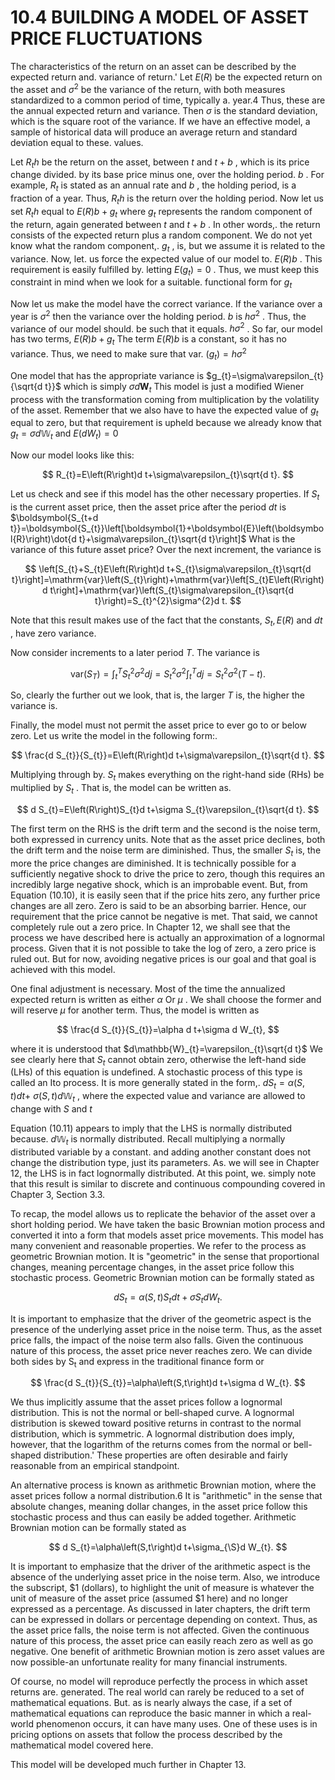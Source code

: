 # 10.4 BUILDING A MODEL OF ASSET PRICE FLUCTUATIONS

The characteristics of the return on an asset can be described by the expected return and. variance of return.' Let $E(R)$ be the expected return on the asset and $\sigma^{2}$ be the variance of the return, with both measures standardized to a common period of time, typically a. year.4 Thus, these are the annual expected return and variance. Then $\sigma$ is the standard deviation, which is the square root of the variance. If we have an effective model, a sample of historical data will produce an average return and standard deviation equal to these. values.

Let $R_{t}h$ be the return on the asset, between $t$ and $t+b$ , which is its price change divided. by its base price minus one, over the holding period. $b$ . For example, $R_{t}$ is stated as an annual rate and $b$ , the holding period, is a fraction of a year. Thus, $R_{t}h$ is the return over the holding period. Now let us set $R_{t}h$ equal to $E(R)b+g_{t}$ where $g_{t}$ represents the random component of the return, again generated between $t$ and $t+b$ . In other words,. the return consists of the expected return plus a random component. We do not yet know what the random component,. $g_{t}$ , is, but we assume it is related to the variance. Now, let. us force the expected value of our model to. $E(R)b$ . This requirement is easily fulfilled by. letting $E\left(g_{t}\right)=0$ . Thus, we must keep this constraint in mind when we look for a suitable. functional form for $g_{t}$

Now let us make the model have the correct variance. If the variance over a year is $\sigma^{2}$ then the variance over the holding period. $b$ is $h\sigma^{2}$ . Thus, the variance of our model should. be such that it equals. $h\sigma^{2}$ . So far, our model has two terms, $E(R)b+g_{t}$ The term $E(R)b$ is a constant, so it has no variance. Thus, we need to make sure that var. $\left(g_{t}\right)=h\sigma^{2}$

One model that has the appropriate variance is $g_{t}=\sigma\varepsilon_{t}{\sqrt{d t}}$ which is simply $\sigma d\boldsymbol{W}_{t}$ This model is just a modified Wiener process with the transformation coming from multiplication by the volatility of the asset. Remember that we also have to have the expected value of $g_{t}$ equal to zero, but that requirement is upheld because we already know that $g_{t}=\sigma d\mathbb{W}_{t}$ and $E\left(d W_{t}\right)=0$

Now our model looks like this:

$$
R_{t}=E\left(R\right)d t+\sigma\varepsilon_{t}\sqrt{d t}.
$$

Let us check and see if this model has the other necessary properties. If $S_{t}$ is the current asset price, then the asset price after the period $d t$ is $\boldsymbol{S_{t+d t}}=\boldsymbol{S_{t}}\left[\boldsymbol{1}+\boldsymbol{E}\left(\boldsymbol{R}\right)\dot{d t}+\sigma\varepsilon_{t}\sqrt{d t}\right]$ What is the variance of this future asset price? Over the next increment, the variance is

$$
\left[S_{t}+S_{t}E\left(R\right)d t+S_{t}\sigma\varepsilon_{t}\sqrt{d t}\right]=\mathrm{var}\left(S_{t}\right)+\mathrm{var}\left[S_{t}E\left(R\right)d t\right]+\mathrm{var}\left(S_{t}\sigma\varepsilon_{t}\sqrt{d t}\right)=S_{t}^{2}\sigma^{2}d t.
$$

Note that this result makes use of the fact that the constants, $S_{t},E(R)$ and $d t$ , have zero variance.

Now consider increments to a later period $T.$ The variance is

$$
\mathrm{var}\left(S_{T}\right)=\int_{t}^{T}S_{t}^{2}\sigma^{2}d j=S_{t}^{2}\sigma^{2}\int_{t}^{T}d j=S_{t}^{2}\sigma^{2}\left(T-t\right).
$$

So, clearly the further out we look, that is, the larger $T$ is, the higher the variance is.

Finally, the model must not permit the asset price to ever go to or below zero. Let us write the model in the following form:.

$$
\frac{d S_{t}}{S_{t}}=E\left(R\right)d t+\sigma\varepsilon_{t}\sqrt{d t}.
$$

Multiplying through by. $S_{t}$ makes everything on the right-hand side (RHs) be multiplied by $S_{t}$ . That is, the model can be written as.

$$
d S_{t}=E\left(R\right)S_{t}d t+\sigma S_{t}\varepsilon_{t}\sqrt{d t}.
$$

The first term on the RHS is the drift term and the second is the noise term, both expressed in currency units. Note that as the asset price declines, both the drift term and the noise term are diminished. Thus, the smaller $S_{t}$ is, the more the price changes are diminished. It is technically possible for a sufficiently negative shock to drive the price to zero, though this requires an incredibly large negative shock, which is an improbable event. But, from Equation (10.10), it is easily seen that if the price hits zero, any further price changes are all zero. Zero is said to be an absorbing barrier. Hence, our requirement that the price cannot be negative is met. That said, we cannot completely rule out a zero price. In Chapter 12, we shall see that the process we have described here is actually an approximation of a lognormal process. Given that it is not possible to take the log of zero, a zero price is ruled out. But for now, avoiding negative prices is our goal and that goal is achieved with this model.

One final adjustment is necessary. Most of the time the annualized expected return is written as either $\alpha$ Or $\mu$ . We shall choose the former and will reserve $\mu$ for another term. Thus, the model is written as

$$
\frac{d S_{t}}{S_{t}}=\alpha d t+\sigma d W_{t},
$$

where it is understood that $d\mathbb{W}_{t}=\varepsilon_{t}\sqrt{d t}$ We see clearly here that $S_{t}$ cannot obtain zero, otherwise the left-hand side (LHs) of this equation is undefined. A stochastic process of this type is called an Ito process. It is more generally stated in the form,. $d S_{t}=\alpha\left(S,t\right)d t+$ $\sigma\left(S,t\right)d\mathbb{W}_{t}$ , where the expected value and variance are allowed to change with $S$ and $t$

Equation (10.11) appears to imply that the LHS is normally distributed because. $d\mathbb{W}_{t}$ is normally distributed. Recall multiplying a normally distributed variable by a constant. and adding another constant does not change the distribution type, just its parameters. As. we will see in Chapter 12, the LHS is in fact lognormally distributed. At this point, we. simply note that this result is similar to discrete and continuous compounding covered in Chapter 3, Section 3.3.

To recap, the model allows us to replicate the behavior of the asset over a short holding period. We have taken the basic Brownian motion process and converted it into a form that models asset price movements. This model has many convenient and reasonable properties. We refer to the process as geometric Brownian motion. It is "geometric" in the sense that proportional changes, meaning percentage changes, in the asset price follow this stochastic process. Geometric Brownian motion can be formally stated as

$$
d S_{t}=\alpha\left(S,t\right)S_{t}d t+\sigma S_{t}d W_{t}.
$$

It is important to emphasize that the driver of the geometric aspect is the presence of the underlying asset price in the noise term. Thus, as the asset price falls, the impact of the noise term also falls. Given the continuous nature of this process, the asset price never reaches zero. We can divide both sides by $\mathrm{S_{t}}$ and express in the traditional finance form or

$$
\frac{d S_{t}}{S_{t}}=\alpha\left(S,t\right)d t+\sigma d W_{t}.
$$

We thus implicitly assume that the asset prices follow a lognormal distribution. This is not the normal or bell-shaped curve. A lognormal distribution is skewed toward positive returns in contrast to the normal distribution, which is symmetric. A lognormal distribution does imply, however, that the logarithm of the returns comes from the normal or bell-shaped distribution.' These properties are often desirable and fairly reasonable from an empirical standpoint.

An alternative process is known as arithmetic Brownian motion, where the asset prices follow a normal distribution.6 It is "arithmetic" in the sense that absolute changes, meaning dollar changes, in the asset price follow this stochastic process and thus can easily be added together. Arithmetic Brownian motion can be formally stated as

$$
d S_{t}=\alpha\left(S,t\right)d t+\sigma_{\S}d W_{t}.
$$

It is important to emphasize that the driver of the arithmetic aspect is the absence of the underlying asset price in the noise term. Also, we introduce the subscript, $\$1$ (dollars), to highlight the unit of measure is whatever the unit of measure of the asset price (assumed $\$1$ here) and no longer expressed as a percentage. As discussed in later chapters, the drift term can be expressed in dollars or percentage depending on context. Thus, as the asset price falls, the noise term is not affected. Given the continuous nature of this process, the asset price can easily reach zero as well as go negative. One benefit of arithmetic Brownian motion is zero asset values are now possible-an unfortunate reality for many financial instruments.

Of course, no model will reproduce perfectly the process in which asset returns are. generated. The real world can rarely be reduced to a set of mathematical equations. But. as is nearly always the case, if a set of mathematical equations can reproduce the basic manner in which a real-world phenomenon occurs, it can have many uses. One of these uses is in pricing options on assets that follow the process described by the mathematical model covered here.

This model will be developed much further in Chapter 13.
